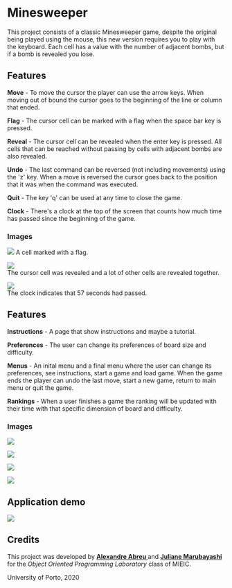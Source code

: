 

# Minesweeper 

This project consists of a classic Minesweeper game, despite the original being played using the mouse, this new version requires you to play with the keyboard. Each cell has a value with the number of adjacent bombs, but if a bomb is revealed you lose.

## Features 
**Move** - To move the cursor the player can use the arrow keys. When moving out of bound the cursor goes to the beginning of the line or column that ended.

**Flag** - The cursor cell can be marked with a flag when the space bar key is pressed.

**Reveal** - The cursor cell can be revealed when the enter key is pressed. All cells that can be reached without passing by cells with adjacent bombs are also revealed.

**Undo** - The last command can be reversed (not including movements) using the 'z' key. When a move is reversed the cursor goes back to the position that it was when the command was executed.

**Quit** - The key 'q' can be used at any time to close the game.

**Clock** - There's a clock at the top of the screen that counts how much time has passed since the beginning of the game.

### Images
![](https://i.imgur.com/C3BfR4r.gifv)
A cell marked with a flag.

![](https://i.imgur.com/rGWsHoo.png)  
The cursor cell was revealed and a lot of other cells are revealed together.

![](https://i.imgur.com/NtOUsaM.png)  
The clock indicates that 57 seconds had passed.


## Features 
**Instructions** - A page that show instructions and maybe a tutorial.

**Preferences** - The user can change its preferences of board size and difficulty.

**Menus** - An inital menu and a final menu where the user can change its preferences, see instructions, start a game and load game. When the game ends the player can undo the last move, start a new game, return to main menu or quit the game.

**Rankings** - When a user finishes a game the ranking will be updated with their time with that specific dimension of board and difficulty.

### Images
![](https://i.imgur.com/h4gr9DB.png)  

![](https://i.imgur.com/ASxpy6o.png)  

![](https://i.imgur.com/MiAkLnQ.png)  

![](https://i.imgur.com/BYSC4HA.png)  

## Application demo
![](/docs/app-demo.gif)  

## Credits
This project was developed by 
[__Alexandre Abreu__ ](https://github.com/a3brx) and [__Juliane Marubayashi__ ](https://github.com/jumaruba) for the _Object Oriented Programming Laboratory_ class of MIEIC. 

University of Porto, 2020
